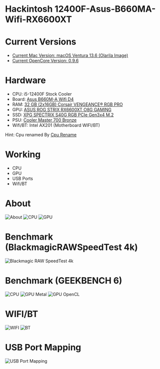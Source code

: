 # Hackintosh 12400F-Asus-B660MA-Wifi-RX6600XT

# Current Versions

- [Current Mac Version: macOS Ventura 13.6 (Olarila Image)](https://www.olarila.com/)
- [Current OpenCore Version: 0.9.6](https://dortania.github.io/OpenCore-Install-Guide/)

# Hardware
- CPU: i5-12400F Stock Cooler
- Board: [Asus B660M-A Wifi D4](https://www.asus.com/motherboards-components/motherboards/prime/prime-b660m-a-wifi-d4/)
- RAM: [32 GB (2x16GB) Corsair VENGEANCE® RGB PRO](https://www.corsair.com/us/en/p/memory/cmw32gx4m2d3600c18/vengeancea-rgb-pro-32gb-2-x-16gb-ddr4-dram-3600mhz-c18-memory-kit-a-black-cmw32gx4m2d3600c18)
- GPU: [ASUS ROG STRIX RX6600XT O8G GAMING](https://rog.asus.com/graphics-cards/graphics-cards/rog-strix/rog-strix-rx6600xt-o8g-gaming-model/)
- SSD: [XPG SPECTRIX S40G RGB PCIe Gen3x4 M.2](https://www.xpg.com/us/xpg/610)
- PSU: [Cooler Master 700 Bronze](https://www.coolermaster.com/catalog/power-supplies/mwe-series/mwe-700-bronze-v2)
- Wifi/BT: Intel AX201 (Motherboard WIFI/BT)


Hint: Cpu renamed By [Cpu Rename](https://github.com/corpnewt/CPU-Name)

# Working
- CPU
- GPU
- USB Ports
- Wifi/BT

# About
![About](Docs/About.png)
![CPU](Docs/CPU-Info.png)
![GPU](Docs/GPU-Info.png)

# Benchmark (BlackmagicRAWSpeedTest 4k)
![Blackmagic RAW SpeedTest 4k](Docs/BlackmagicRAWSpeedTest.png)

# Benchmark (GEEKBENCH 6)
![CPU](Docs/CPU-Score.png)
![GPU Metal](Docs/Metal-Score.png)
![GPU OpenCL](Docs/OpenCl-Score.png)

# WIFI/BT
![WIFI](Docs/Wifi.png)
![BT](Docs/Bluetooth.png)

# USB Port Mapping
![USB Port Mapping](Docs/USB-Mapping.png)